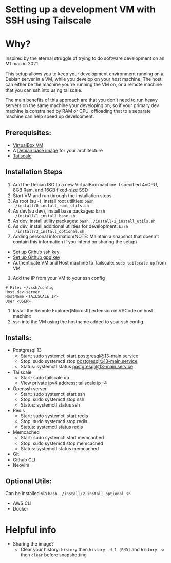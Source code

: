 # Setting up a development VM with SSH using Tailscale

# Why?
Inspired by the eternal struggle of trying to do software development on an M1 mac in 2021.

This setup allows you to keep your development environment running on a Debian server in a VM, while you develop on your host machine. The host can either be the machine you're running the VM on, or a remote machine that you can ssh into using tailscale. 

The main benefits of this approach are that you don't need to run heavy servers on the same machine your developing on, so if your primary dev machine is constrained by RAM or CPU, offloading that to a separate machine can help speed up development.

## Prerequisites:
- [VirtualBox VM](https://www.virtualbox.org/wiki/Downloads)
- A [Debian base image](https://www.debian.org/distrib/netinst) for your architecture
- [Tailscale](https://tailscale.com/download)

## Installation Steps
1. Add the Debian ISO to a new VirtualBox machine. I specified 4vCPU, 8GB Ram, and 16GB fixed-size SSD
1. Start VM and run through the installation steps
1. As root (su -), install root utilities: `bash ./install/0_install_root_utils.sh`
1. As dev(su dev), install base packages: `bash ./install/1_install_base.sh`
1. As dev, install utility packages: `bash ./install/2_install_utils.sh`
1. As dev, install additional utilities for development: `bash ./install/3_install_optional.sh`
1. Adding personal information(NOTE: Maintain a snapshot that doesn't contain this information if you intend on sharing the setup)
  - [Set up Github ssh key](https://docs.github.com/en/authentication/connecting-to-github-with-ssh/adding-a-new-ssh-key-to-your-github-account)
  - [Set up Github gpg key](https://docs.github.com/en/authentication/managing-commit-signature-verification/adding-a-new-gpg-key-to-your-github-account)
  - Authenticate VM and Host machine to Tailscale: `sudo tailscale up` from VM
1. Add the IP from your VM to your ssh config
```shell
# File: ~/.ssh/config
Host dev-server
HostName <TAILSCALE IP>
User <USER>
```
1. Install the Remote Explorer(Microsft) extension in VSCode on host machine
1. ssh into the VM using the hostname added to your ssh config.

## Installs: 
- Postgresql 13
  - Start: sudo systemctl start postgresql@13-main.service
  - Stop: sudo systemctl stop postgresql@13-main.service
  - Status: systemctl status postgresql@13-main.service
- Tailscale
  - Start: sudo tailscale up
  - View private ipv4 address: tailscale ip -4
- Openssh server
  - Start: sudo systemctl start ssh
  - Stop: sudo systemctl stop ssh
  - Status: systemctl status ssh
- Redis
  - Start: sudo systemctl start redis
  - Stop: sudo systemctl stop redis
  - Status: systemctl status redis
- Memcached
  - Start: sudo systemctl start memcached
  - Stop: sudo systemctl stop memcached
  - Status: systemctl status memcached
- Git
- Github CLI
- Neovim

## Optional Utils:
Can be installed via `bash ./install/2_install_optional.sh`
- AWS CLI
- Docker

# Helpful info

- Sharing the image?
  - Clear your history: `history` then `history -d 1-[END]` and `history -w` then `clear` before snapshotting

